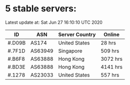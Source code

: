 # 5 stable servers:

Latest update at: Sat Jun 27 16:10:10 UTC 2020

| ID | ASN | Server Country | Online |
| -- | --- | -------------- | ------ |
| #.D09B | AS174 | United States | 28 hrs |
| #.7F1D | AS63949 | Singapore | 509 hrs |
| #.B6F8 | AS63888 | Hong Kong | 3072 hrs |
| #.BD3E | AS63888 | Hong Kong | 4141 hrs |
| #.1278 | AS23033 | United States | 557 hrs |

